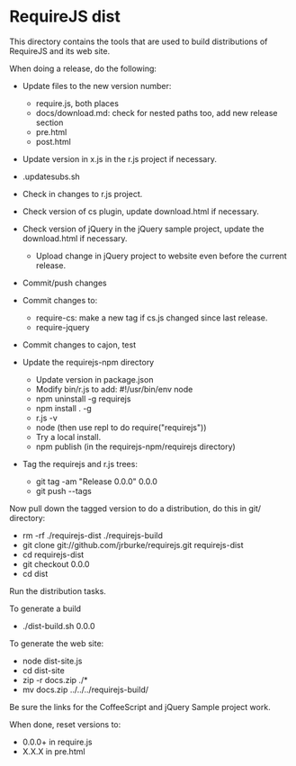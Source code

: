 # RequireJS dist

This directory contains the tools that are used to build distributions of RequireJS and its web site.

When doing a release, do the following:

* Update files to the new version number:
    * require.js, both places
    * docs/download.md: check for nested paths too, add new release section
    * pre.html
    * post.html
* Update version in x.js in the r.js project if necessary.
* .updatesubs.sh
* Check in changes to r.js project.
* Check version of cs plugin, update download.html if necessary.
* Check version of jQuery in the jQuery sample project, update the download.html if necessary.
    * Upload change in jQuery project to website even before the current release.
* Commit/push changes
* Commit changes to:
    * require-cs: make a new tag if cs.js changed since last release.
    * require-jquery
* Commit changes to cajon, test
* Update the requirejs-npm directory
  * Update version in package.json
  * Modify bin/r.js to add: #!/usr/bin/env node
  * npm uninstall -g requirejs
  * npm install . -g
  * r.js -v
  * node (then use repl to do require("requirejs"))
  * Try a local install.
  * npm publish (in the requirejs-npm/requirejs directory)

* Tag the requirejs and r.js trees:
    * git tag -am "Release 0.0.0" 0.0.0
    * git push --tags

Now pull down the tagged version to do a distribution, do this in git/ directory:

* rm -rf ./requirejs-dist ./requirejs-build
* git clone git://github.com/jrburke/requirejs.git requirejs-dist
* cd requirejs-dist
* git checkout 0.0.0
* cd dist

Run the distribution tasks.

To generate a build

* ./dist-build.sh 0.0.0

To generate the web site:

* node dist-site.js
* cd dist-site
* zip -r docs.zip ./*
* mv docs.zip ../../../requirejs-build/

Be sure the links for the CoffeeScript and jQuery Sample project work.

When done, reset versions to:

* 0.0.0+ in require.js
* X.X.X in pre.html
